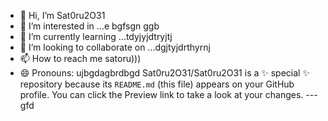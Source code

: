 - 👋 Hi, I’m Sat0ru2O31
- 👀 I’m interested in ...e bgfsgn ggb
- 🌱 I’m currently learning ...tdyjyjdtryjtj
- 💞️ I’m looking to collaborate on ...dgjtyjdrthyrnj
- 📫 How to reach me satoru)))
- 😄 Pronouns: ujbgdagbrdbgd
Sat0ru2O31/Sat0ru2O31 is a ✨ special ✨ repository because its `README.md` (this file) appears on your GitHub profile.
You can click the Preview link to take a look at your changes.
---gfd
